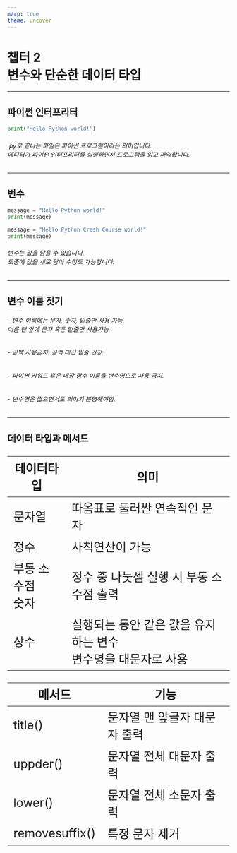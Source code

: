 ```yaml
---
marp: true
theme: uncover
---
```

# **챕터 2 <br>변수와 단순한 데이터 타입**
---
## **파이썬 인터프리터**

```python
print("Hello Python world!")
```
###### .py로 끝나는 파일은 파이썬 프로그램이라는 의미입니다.<br>에디터가 파이썬 인터프리터를 실행하면서 프로그램을 읽고 파악합니다.
---
## **변수**
```python
message = "Hello Python world!"
print(message)

message = "Hello Python Crash Course world!"
print(message)
```
###### 변수는 값을 담을 수 있습니다.<br>도중에 값을 새로 담아 수정도 가능합니다.
---
## **변수 이름 짓기**
###### - 변수 이름에는 문자, 숫자, 밑줄만 사용 가능.<br> 이름 맨 앞에 문자 혹은 밑줄만 사용가능
###### - 공백 사용금지. 공백 대신 밑줄 권장.
###### - 파이썬 키워드 혹은 내장 함수 이름을 변수명으로 사용 금지.
###### - 변수명은 짧으면서도 의미가 분명해야함.
---
<style scoped>
    table{
        font-size: 27px;
    }
</style>

## **데이터 타입과 메서드**
| 데이터타입 | 의미 |
|---|---|
| 문자열 | 따옴표로 둘러싼 연속적인 문자 |
| 정수 | 사칙연산이 가능 |
| 부동 소수점<br>숫자 | 정수 중 나눗셈 실행 시 부동 소수점 출력 |
| 상수 | 실행되는 동안 같은 값을 유지하는 변수<br>변수명을 대문자로 사용 |

| 메서드 | 기능 |
|---|---|
| title() | 문자열 맨 앞글자 대문자 출력 |
| uppder() | 문자열 전체 대문자 출력 |
| lower() | 문자열 전체 소문자 출력 |
| removesuffix() | 특정 문자 제거 |